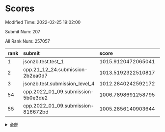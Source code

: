 # Scores

Modified Time: 2022-02-25 19:02:00

Submit Num: 207

All Rank Num: 257057

| rank |               submit               |       score        |       sigma        | pk_num |
| :--- | :--------------------------------- | :----------------- | :----------------- | :----- |
| 1    | jsonzb.test.test_1                 | 1015.9120472065041 | 0.8917067634830474 | 4970   |
| 2    | cpp.21_12_24.submission-2b2ea0d7   | 1013.5192322510817 | 0.8106496483035394 | 4967   |
| 3    | jsonzb.test.submission_level_4     | 1012.2840242592172 | 0.7854049536949854 | 4967   |
| 54   | cpp.2022_01_09.submission-5b0e3de2 | 1006.7898691258795 | 0.7201727660261382 | 4965   |
| 55   | cpp.2022_01_09.submission-816672bd | 1005.2856140903644 | 0.7112039788196693 | 4969   |


<details>
<summary>全部</summary>

| rank |                 submit                 |       score        |       sigma        | pk_num |
| :--- | :------------------------------------- | :----------------- | :----------------- | :----- |
| 1    | jsonzb.test.test_1                     | 1015.9120472065041 | 0.8917067634830474 | 4970   |
| 2    | cpp.21_12_24.submission-2b2ea0d7       | 1013.5192322510817 | 0.8106496483035394 | 4967   |
| 3    | jsonzb.test.submission_level_4         | 1012.2840242592172 | 0.7854049536949854 | 4967   |
| 4    | gobigger.level_3.submission_level_3_8  | 1011.749328181781  | 0.7615945326920771 | 4971   |
| 5    | gobigger.level_3.submission_level_3_24 | 1011.6602398024139 | 0.767746097755356  | 4970   |
| 6    | gobigger.level_3.submission_level_3_13 | 1011.2049647440646 | 0.7560339822877294 | 4970   |
| 7    | gobigger.level_3.submission_level_3_31 | 1011.1251951989834 | 0.7730095077074955 | 4962   |
| 8    | gobigger.level_3.submission_level_3_38 | 1010.9747559080346 | 0.7710011380157241 | 4968   |
| 9    | gobigger.level_3.submission_level_3_20 | 1010.9284828887577 | 0.7531670032451511 | 4965   |
| 10   | gobigger.level_3.submission_level_3_12 | 1010.8497038754599 | 0.7582384262649108 | 4968   |
| 11   | gobigger.level_3.submission_level_3_39 | 1010.797386883578  | 0.7784154300094931 | 4967   |
| 12   | gobigger.level_3.submission_level_3_27 | 1010.7826125180507 | 0.7733590481598116 | 4968   |
| 13   | gobigger.level_3.submission_level_3_4  | 1010.7052910668374 | 0.7709610321251479 | 4965   |
| 14   | gobigger.level_3.submission_level_3_0  | 1010.6262571423778 | 0.7543042210139165 | 4967   |
| 15   | gobigger.level_3.submission_level_3_35 | 1010.5911664483804 | 0.7581423244408972 | 4968   |
| 16   | gobigger.level_3.submission_level_3_9  | 1010.5339880586534 | 0.7754252346154191 | 4970   |
| 17   | gobigger.level_3.submission_level_3_49 | 1010.5235418833007 | 0.7541117201794353 | 4966   |
| 18   | gobigger.level_3.submission_level_3_41 | 1010.5036470856828 | 0.7592181385016568 | 4968   |
| 19   | gobigger.level_3.submission_level_3_29 | 1010.4531591319956 | 0.7545741814598693 | 4969   |
| 20   | gobigger.level_3.submission_level_3_25 | 1010.3344422157246 | 0.7583018653718273 | 4968   |
| 21   | gobigger.level_3.submission_level_3_44 | 1010.3069808558098 | 0.7666393105160898 | 4969   |
| 22   | gobigger.level_3.submission_level_3_32 | 1010.3010126131509 | 0.7518727525151238 | 4968   |
| 23   | gobigger.level_3.submission_level_3_45 | 1010.2977179256154 | 0.7713498799505066 | 4967   |
| 24   | gobigger.level_3.submission_level_3_47 | 1010.2098062542703 | 0.773889268694548  | 4967   |
| 25   | gobigger.level_3.submission_level_3_6  | 1010.1972183771229 | 0.7674531526809674 | 4965   |
| 26   | gobigger.level_3.submission_level_3_30 | 1010.1901479629289 | 0.7492558706693069 | 4972   |
| 27   | gobigger.level_3.submission_level_3_5  | 1010.0284697852142 | 0.7601360860267455 | 4971   |
| 28   | gobigger.level_3.submission_level_3_18 | 1010.0107355628611 | 0.7680574036607546 | 4972   |
| 29   | gobigger.level_3.submission_level_3_2  | 1009.9820273055872 | 0.7544328685264146 | 4967   |
| 30   | gobigger.level_3.submission_level_3_17 | 1009.9757342821437 | 0.764475759621646  | 4965   |
| 31   | gobigger.level_3.submission_level_3_23 | 1009.9618022331107 | 0.760452583478998  | 4969   |
| 32   | gobigger.level_3.submission_level_3_14 | 1009.8935056424554 | 0.7577657573033262 | 4970   |
| 33   | gobigger.level_3.submission_level_3_33 | 1009.7964552095518 | 0.7585088707872911 | 4967   |
| 34   | gobigger.level_3.submission_level_3_3  | 1009.7732171576752 | 0.7714690221119153 | 4962   |
| 35   | gobigger.level_3.submission_level_3_26 | 1009.7463917963277 | 0.7414401869041327 | 4967   |
| 36   | gobigger.level_3.submission_level_3_48 | 1009.7369392112711 | 0.7473125109080213 | 4964   |
| 37   | gobigger.level_3.submission_level_3_21 | 1009.6718998158773 | 0.7529679278601541 | 4970   |
| 38   | gobigger.level_3.submission_level_3_34 | 1009.652345646537  | 0.7573694036862323 | 4962   |
| 39   | gobigger.level_3.submission_level_3_10 | 1009.6314695888335 | 0.7421848783368563 | 4973   |
| 40   | gobigger.level_3.submission_level_3_36 | 1009.5763189640575 | 0.752461168239573  | 4968   |
| 41   | gobigger.level_3.submission_level_3_37 | 1009.5646622089013 | 0.7638954025441762 | 4961   |
| 42   | gobigger.level_3.submission_level_3_28 | 1009.494860309565  | 0.7531814645974817 | 4971   |
| 43   | gobigger.level_3.submission_level_3_11 | 1009.3526836302494 | 0.7479572232468428 | 4971   |
| 44   | gobigger.level_3.submission_level_3_19 | 1009.3179090100675 | 0.7559983932348948 | 4963   |
| 45   | gobigger.level_3.submission_level_3_7  | 1009.2415541155482 | 0.7494948171459186 | 4966   |
| 46   | gobigger.level_3.submission_level_3_43 | 1009.2271758100779 | 0.7383625157815239 | 4969   |
| 47   | gobigger.level_3.submission_level_3_1  | 1009.099411481666  | 0.7422805229656553 | 4966   |
| 48   | gobigger.level_3.submission_level_3_40 | 1008.9430415701926 | 0.746770783967716  | 4971   |
| 49   | gobigger.level_3.submission_level_3_22 | 1008.9363231074706 | 0.7470073481256557 | 4967   |
| 50   | gobigger.level_3.submission_level_3_46 | 1008.7095260715008 | 0.7492900664331922 | 4966   |
| 51   | gobigger.level_3.submission_level_3_16 | 1008.571791205214  | 0.7553527830604918 | 4970   |
| 52   | gobigger.level_3.submission_level_3_15 | 1008.4252196143783 | 0.7342805257494747 | 4973   |
| 53   | gobigger.level_3.submission_level_3_42 | 1007.7219714817502 | 0.7468557433317025 | 4966   |
| 54   | cpp.2022_01_09.submission-5b0e3de2     | 1006.7898691258795 | 0.7201727660261382 | 4965   |
| 55   | cpp.2022_01_09.submission-816672bd     | 1005.2856140903644 | 0.7112039788196693 | 4969   |
| 56   | gobigger.level_1.submission_level_1_1  | 1005.0523732669764 | 0.7435184249309873 | 4969   |
| 57   | gobigger.level_1.submission_level_1_24 | 1004.6719543655594 | 0.7142762700234604 | 4969   |
| 58   | gobigger.level_1.submission_level_1_10 | 1004.3869212478746 | 0.7411942100205471 | 4968   |
| 59   | gobigger.level_1.submission_level_1_4  | 1004.373584201289  | 0.737820367294088  | 4969   |
| 60   | gobigger.level_1.submission_level_1_37 | 1004.2721509464407 | 0.7268119139593472 | 4968   |
| 61   | gobigger.level_1.submission_level_1_27 | 1004.0842714588557 | 0.710565296116982  | 4969   |
| 62   | gobigger.level_1.submission_level_1_35 | 1004.0791906743115 | 0.7277086534636331 | 4967   |
| 63   | gobigger.level_1.submission_level_1_49 | 1004.0319117868088 | 0.7148306286118061 | 4968   |
| 64   | gobigger.level_1.submission_level_1_5  | 1004.0160911984648 | 0.7175973078371773 | 4973   |
| 65   | gobigger.level_1.submission_level_1_31 | 1003.9564747729905 | 0.7003144697201514 | 4967   |
| 66   | gobigger.level_1.submission_level_1_16 | 1003.8827921372915 | 0.7256636223012414 | 4970   |
| 67   | gobigger.level_1.submission_level_1_45 | 1003.8219197032021 | 0.7286932841015074 | 4966   |
| 68   | gobigger.level_1.submission_level_1_13 | 1003.8040090456658 | 0.7026202067392084 | 4967   |
| 69   | gobigger.level_1.submission_level_1_32 | 1003.7726558532552 | 0.7240137582067437 | 4966   |
| 70   | gobigger.level_1.submission_level_1_12 | 1003.693103194154  | 0.711968282942484  | 4970   |
| 71   | gobigger.level_1.submission_level_1_22 | 1003.6690235196821 | 0.7172538935512363 | 4965   |
| 72   | gobigger.level_1.submission_level_1_14 | 1003.5154600160851 | 0.7273446718576818 | 4969   |
| 73   | gobigger.level_1.submission_level_1_47 | 1003.5087792511397 | 0.7208482261148729 | 4966   |
| 74   | gobigger.level_1.submission_level_1_19 | 1003.4883507698778 | 0.7092312038970205 | 4965   |
| 75   | gobigger.level_1.submission_level_1_17 | 1003.4437433552797 | 0.7360388468177044 | 4967   |
| 76   | gobigger.level_1.submission_level_1_11 | 1003.407554728127  | 0.7343552540638346 | 4967   |
| 77   | gobigger.level_1.submission_level_1_36 | 1003.3671165746788 | 0.7285777167783862 | 4966   |
| 78   | gobigger.level_1.submission_level_1_39 | 1003.3329124734087 | 0.7291167439000313 | 4968   |
| 79   | gobigger.level_1.submission_level_1_6  | 1003.2882061016594 | 0.7219123823065575 | 4967   |
| 80   | gobigger.level_1.submission_level_1_46 | 1003.2078216924309 | 0.7215444510555807 | 4971   |
| 81   | gobigger.level_1.submission_level_1_38 | 1003.1924737289308 | 0.7253669496004592 | 4964   |
| 82   | gobigger.level_1.submission_level_1_23 | 1003.1053491056018 | 0.7221922337361709 | 4973   |
| 83   | gobigger.level_1.submission_level_1_33 | 1003.0136095198071 | 0.7079355017746702 | 4969   |
| 84   | gobigger.level_1.submission_level_1_43 | 1002.9242470417721 | 0.721756412525238  | 4968   |
| 85   | gobigger.level_1.submission_level_1_48 | 1002.9050056462052 | 0.7176437780234783 | 4961   |
| 86   | gobigger.level_1.submission_level_1_15 | 1002.7655898611558 | 0.7075964283873492 | 4968   |
| 87   | gobigger.level_1.submission_level_1_7  | 1002.7112209597716 | 0.7074138118343796 | 4966   |
| 88   | gobigger.level_1.submission_level_1_2  | 1002.7071271625463 | 0.7072633163793303 | 4966   |
| 89   | gobigger.level_1.submission_level_1_18 | 1002.7044545444937 | 0.70998829633216   | 4969   |
| 90   | gobigger.level_1.submission_level_1_25 | 1002.655554695262  | 0.703765619338562  | 4966   |
| 91   | gobigger.level_1.submission_level_1_28 | 1002.6381757864995 | 0.7112929889966755 | 4967   |
| 92   | gobigger.level_1.submission_level_1_3  | 1002.6373467806582 | 0.715293654165361  | 4966   |
| 93   | gobigger.level_1.submission_level_1_26 | 1002.6288277149296 | 0.7124855569798904 | 4970   |
| 94   | gobigger.level_1.submission_level_1_40 | 1002.508147752211  | 0.7222827118372686 | 4967   |
| 95   | gobigger.level_1.submission_level_1_34 | 1002.4909533774332 | 0.7166797981879165 | 4965   |
| 96   | gobigger.level_1.submission_level_1_44 | 1002.3852122270786 | 0.7099748771949015 | 4964   |
| 97   | gobigger.level_1.submission_level_1_29 | 1002.3525539476699 | 0.7174408113187162 | 4974   |
| 98   | gobigger.level_1.submission_level_1_8  | 1002.2995582697039 | 0.7058809862104564 | 4967   |
| 99   | gobigger.level_1.submission_level_1_21 | 1002.2835662665793 | 0.7233117327436941 | 4967   |
| 100  | gobigger.level_1.submission_level_1_9  | 1002.1685668763444 | 0.7181705584884753 | 4968   |
| 101  | gobigger.level_1.submission_level_1_0  | 1002.128554729481  | 0.698765381706231  | 4971   |
| 102  | gobigger.level_1.submission_level_1_20 | 1002.0531303008315 | 0.7079312065532851 | 4965   |
| 103  | gobigger.level_1.submission_level_1_30 | 1002.0452637041619 | 0.7104751517177025 | 4966   |
| 104  | gobigger.level_1.submission_level_1_42 | 1002.0223399213595 | 0.7185529338771995 | 4964   |
| 105  | gobigger.level_1.submission_level_1_41 | 1001.4729957259264 | 0.7044081327803275 | 4955   |
| 106  | gobigger.random.submission_random_45   | 997.4403183885214  | 0.7047709355572362 | 4965   |
| 107  | gobigger.random.submission_random_10   | 997.3454249130119  | 0.7146500257261689 | 4966   |
| 108  | gobigger.random.submission_random_19   | 997.1876831071253  | 0.701955617878578  | 4966   |
| 109  | gobigger.random.submission_random_49   | 997.0302502950366  | 0.7149708056056094 | 4965   |
| 110  | gobigger.random.submission_random_14   | 997.0199790435165  | 0.7192024607952717 | 4967   |
| 111  | gobigger.random.submission_random_8    | 997.0183190443795  | 0.7063340368686737 | 4966   |
| 112  | gobigger.random.submission_random_48   | 996.9708011496286  | 0.7166757060701803 | 4970   |
| 113  | gobigger.random.submission_random_2    | 996.8112857586284  | 0.7169913142904157 | 4966   |
| 114  | gobigger.random.submission_random_28   | 996.6848172498368  | 0.715009674350712  | 4966   |
| 115  | gobigger.random.submission_random_6    | 996.6705863602275  | 0.7008530217127572 | 4965   |
| 116  | gobigger.random.submission_random_41   | 996.5824478099212  | 0.7106702339933828 | 4968   |
| 117  | gobigger.random.submission_random_42   | 996.5781870750584  | 0.6937720854635104 | 4964   |
| 118  | gobigger.random.submission_random_44   | 996.500835619135   | 0.7077895624671103 | 4964   |
| 119  | gobigger.random.submission_random_16   | 996.4778986001878  | 0.7096750316288623 | 4969   |
| 120  | gobigger.random.submission_random_32   | 996.4714026207674  | 0.7151959484536277 | 4963   |
| 121  | gobigger.random.submission_random_3    | 996.4151333006434  | 0.7113540665800491 | 4965   |
| 122  | gobigger.random.submission_random_33   | 996.4015534250079  | 0.7117635534314288 | 4971   |
| 123  | gobigger.random.submission_random_29   | 996.3948532455756  | 0.7062814634713881 | 4968   |
| 124  | gobigger.random.submission_random_18   | 996.355640828385   | 0.708222465936111  | 4972   |
| 125  | gobigger.random.submission_random_11   | 996.2538741935658  | 0.6980862367180302 | 4967   |
| 126  | gobigger.random.submission_random_15   | 996.1892603536472  | 0.7156479464527971 | 4970   |
| 127  | gobigger.random.submission_random_12   | 996.1528955934223  | 0.7018900710452819 | 4970   |
| 128  | gobigger.random.submission_random_47   | 996.1457855654469  | 0.7022123217249364 | 4975   |
| 129  | gobigger.random.submission_random_43   | 996.1244787856097  | 0.7108644873985309 | 4968   |
| 130  | gobigger.random.submission_random_39   | 996.1044667737394  | 0.7183995899127258 | 4964   |
| 131  | gobigger.random.submission_random_36   | 996.0720382354405  | 0.7261833342995334 | 4968   |
| 132  | gobigger.random.submission_random_31   | 996.0547234150512  | 0.7111370936283582 | 4965   |
| 133  | gobigger.random.submission_random_21   | 996.0205626786834  | 0.723215544875129  | 4972   |
| 134  | gobigger.random.submission_random_20   | 995.9532523316456  | 0.7085084389578898 | 4970   |
| 135  | gobigger.random.submission_random_34   | 995.9502915970362  | 0.7134239973681282 | 4968   |
| 136  | gobigger.random.submission_random_46   | 995.8806966456558  | 0.7050713298416685 | 4967   |
| 137  | gobigger.random.submission_random_38   | 995.7862822146323  | 0.7220299576189845 | 4967   |
| 138  | gobigger.random.submission_random_9    | 995.7194278585708  | 0.7381358624940698 | 4964   |
| 139  | gobigger.random.submission_random_25   | 995.700192898553   | 0.7197453613786934 | 4970   |
| 140  | gobigger.random.submission_random_7    | 995.6224522271847  | 0.7165374974832507 | 4963   |
| 141  | gobigger.random.submission_random_5    | 995.553733607518   | 0.7059411493236196 | 4966   |
| 142  | gobigger.random.submission_random_35   | 995.5464560146364  | 0.7133867932845583 | 4965   |
| 143  | gobigger.random.submission_random_27   | 995.5031090408352  | 0.7157706979873748 | 4967   |
| 144  | gobigger.random.submission_random_1    | 995.4995302030421  | 0.7154352060624657 | 4972   |
| 145  | gobigger.random.submission_random_4    | 995.4437581662876  | 0.723833848406038  | 4965   |
| 146  | gobigger.random.submission_random_17   | 995.4266351761602  | 0.7068482938480564 | 4963   |
| 147  | gobigger.random.submission_random_23   | 995.3884882441741  | 0.6946653440240289 | 4965   |
| 148  | gobigger.random.submission_random_26   | 995.3611914168439  | 0.7103347348666917 | 4970   |
| 149  | gobigger.random.submission_random_0    | 995.3400635107622  | 0.6968770337529819 | 4965   |
| 150  | gobigger.random.submission_random_37   | 995.2883830409276  | 0.7218626983403557 | 4965   |
| 151  | gobigger.random.submission_random_40   | 995.1874778502057  | 0.7142599859191868 | 4973   |
| 152  | gobigger.level_2.submission_level_2_22 | 994.7164355780905  | 0.7296873116500159 | 4968   |
| 153  | gobigger.random.submission_random_22   | 994.4890673539712  | 0.7196338598188873 | 4968   |
| 154  | gobigger.random.submission_random_30   | 994.445402003549   | 0.7095384761961357 | 4963   |
| 155  | gobigger.random.submission_random_13   | 994.4131415446133  | 0.6989998095231293 | 4967   |
| 156  | gobigger.level_2.submission_level_2_28 | 994.3169457924943  | 0.7288862951833452 | 4966   |
| 157  | gobigger.level_2.submission_level_2_23 | 994.2019380405732  | 0.72083180295016   | 4967   |
| 158  | gobigger.level_2.submission_level_2_4  | 994.187215559444   | 0.7405480008184111 | 4965   |
| 159  | gobigger.random.submission_random_24   | 994.1290888322312  | 0.7250971692535765 | 4967   |
| 160  | gobigger.level_2.submission_level_2_36 | 993.863008574944   | 0.7231682530715161 | 4969   |
| 161  | gobigger.level_2.submission_level_2_2  | 993.7704739469656  | 0.7307419992941174 | 4965   |
| 162  | gobigger.level_2.submission_level_2_37 | 993.7545627144498  | 0.727615117189125  | 4970   |
| 163  | gobigger.level_2.submission_level_2_1  | 993.6383016953883  | 0.7375388654472066 | 4968   |
| 164  | gobigger.level_2.submission_level_2_29 | 993.5627086207269  | 0.7219123742561231 | 4969   |
| 165  | gobigger.level_2.submission_level_2_46 | 993.0172025277301  | 0.763831082042467  | 4965   |
| 166  | gobigger.level_2.submission_level_2_44 | 992.7446949390858  | 0.7322528352721995 | 4968   |
| 167  | gobigger.level_2.submission_level_2_12 | 992.6095356351838  | 0.7499046368732263 | 4967   |
| 168  | gobigger.level_2.submission_level_2_40 | 992.5730404816339  | 0.7574007503338306 | 4969   |
| 169  | gobigger.level_2.submission_level_2_49 | 992.526490800503   | 0.7334398627628591 | 4966   |
| 170  | gobigger.level_2.submission_level_2_39 | 992.4759025925422  | 0.7441480444011009 | 4968   |
| 171  | gobigger.level_2.submission_level_2_32 | 992.4665360317673  | 0.7374361786244338 | 4968   |
| 172  | gobigger.level_2.submission_level_2_5  | 992.4058122360009  | 0.7431087482183186 | 4968   |
| 173  | gobigger.level_2.submission_level_2_25 | 992.338076324708   | 0.7588828448701108 | 4971   |
| 174  | gobigger.level_2.submission_level_2_48 | 992.2883928452393  | 0.749129627146444  | 4963   |
| 175  | gobigger.level_2.submission_level_2_21 | 992.188215235526   | 0.7618222162938953 | 4963   |
| 176  | gobigger.level_2.submission_level_2_14 | 992.1246914009492  | 0.7440188064972157 | 4971   |
| 177  | gobigger.level_2.submission_level_2_7  | 992.0075607794739  | 0.7523391569500172 | 4974   |
| 178  | gobigger.level_2.submission_level_2_9  | 991.9631549269754  | 0.7532846262446776 | 4969   |
| 179  | gobigger.level_2.submission_level_2_8  | 991.9188793362453  | 0.7467295620939649 | 4962   |
| 180  | gobigger.level_2.submission_level_2_6  | 991.8863524449026  | 0.7657424808122195 | 4966   |
| 181  | gobigger.level_2.submission_level_2_10 | 991.8650958359743  | 0.753146484198022  | 4965   |
| 182  | gobigger.level_2.submission_level_2_42 | 991.8436169704453  | 0.7543171096668001 | 4968   |
| 183  | gobigger.level_2.submission_level_2_11 | 991.7964772891253  | 0.7464565843166576 | 4967   |
| 184  | gobigger.level_2.submission_level_2_35 | 991.6482618471969  | 0.7680577508091914 | 4964   |
| 185  | gobigger.level_2.submission_level_2_33 | 991.5970472582013  | 0.7463878369355946 | 4965   |
| 186  | gobigger.level_2.submission_level_2_27 | 991.5239346450426  | 0.7402499838297945 | 4966   |
| 187  | gobigger.level_2.submission_level_2_18 | 991.4804717852084  | 0.7498648984005917 | 4968   |
| 188  | gobigger.level_2.submission_level_2_0  | 991.4589724700023  | 0.7546547496279953 | 4969   |
| 189  | gobigger.level_2.submission_level_2_20 | 991.4304527603585  | 0.7467066627097304 | 4965   |
| 190  | gobigger.level_2.submission_level_2_16 | 991.3700634927776  | 0.7354865762331012 | 4966   |
| 191  | gobigger.level_2.submission_level_2_30 | 991.3408471099714  | 0.7652077939816244 | 4975   |
| 192  | gobigger.level_2.submission_level_2_34 | 991.3317407654157  | 0.7350444607329305 | 4967   |
| 193  | gobigger.level_2.submission_level_2_13 | 991.2888199921617  | 0.7581751588211597 | 4969   |
| 194  | gobigger.level_2.submission_level_2_24 | 991.2494111661739  | 0.743890139312078  | 4971   |
| 195  | gobigger.level_2.submission_level_2_26 | 991.2287601103221  | 0.7489566928795587 | 4970   |
| 196  | gobigger.level_2.submission_level_2_45 | 990.8680759974221  | 0.7587059098533141 | 4963   |
| 197  | gobigger.level_2.submission_level_2_17 | 990.751711521127   | 0.7815120431005025 | 4963   |
| 198  | gobigger.level_2.submission_level_2_19 | 990.6661827323366  | 0.7802020322154175 | 4968   |
| 199  | gobigger.level_2.submission_level_2_47 | 990.5713061841855  | 0.7619818895061208 | 4968   |
| 200  | gobigger.level_2.submission_level_2_3  | 990.5711025154483  | 0.7710257809524611 | 4963   |
| 201  | gobigger.level_2.submission_level_2_38 | 990.4290643603571  | 0.7656824658982609 | 4964   |
| 202  | gobigger.level_2.submission_level_2_43 | 990.2947621380712  | 0.7553385869882088 | 4965   |
| 203  | gobigger.level_2.submission_level_2_31 | 990.2370070982282  | 0.7487682608323664 | 4973   |
| 204  | gobigger.level_2.submission_level_2_15 | 990.1557910517507  | 0.7639367792660288 | 4965   |
| 205  | gobigger.level_2.submission_level_2_41 | 989.7592835780739  | 0.7836653473525801 | 4965   |
| 206  | gobigger.none.submission_none_0        | 977.7200184321762  | 1.3730343493133133 | 4970   |
| 207  | gobigger.none.submission_none_1        | 976.9576607579786  | 1.3268142930081348 | 4963   |

</details>